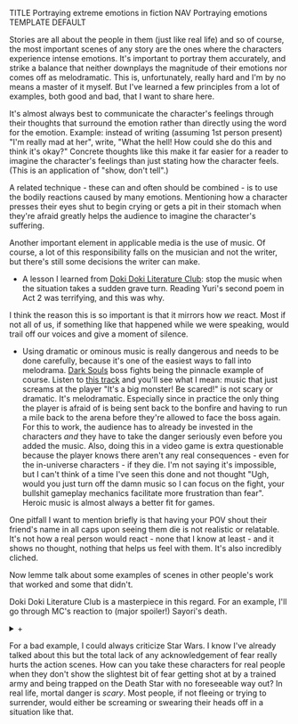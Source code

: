TITLE Portraying extreme emotions in fiction
NAV Portraying emotions
TEMPLATE DEFAULT

Stories are all about the people in them (just like real life) and so of course, the most important scenes of any story are the ones where the characters experience intense emotions. It's important to portray them accurately, and strike a balance that neither downplays the magnitude of their emotions nor comes off as melodramatic. This is, unfortunately, really hard and I'm by no means a master of it myself. But I've learned a few principles from a lot of examples, both good and bad, that I want to share here. <!--Generally speaking the more emotional the characters are the harder a task you're giving yourself to write them well (since you have to write it without feeling what they are firsthand)-->

It's almost always best to communicate the character's feelings through their thoughts that surround the emotion rather than directly using the word for the emotion. Example: instead of writing (assuming 1st person present) "I'm really mad at her", write, "What the hell! How could she do this and think it's okay?" Concrete thoughts like this make it far easier for a reader to imagine the character's feelings than just stating how the character feels. (This is an application of "show, don't tell".)

A related technique - these can and often should be combined - is to use the bodily reactions caused by many emotions. Mentioning how a character presses their eyes shut to begin crying or gets a pit in their stomach when they're afraid greatly helps the audience to imagine the character's suffering.

Another important element in applicable media is the use of music. Of course, a lot of this responsibility falls on the musician and not the writer, but there's still some decisions the writer can make.

* A lesson I learned from [Doki Doki Literature Club](/reviews/ddlc): stop the music when the situation takes a sudden grave turn. Reading Yuri's second poem in Act 2 was terrifying, and this was why.

I think the reason this is so important is that it mirrors how *we* react. Most if not all of us, if something like that happened while we were speaking, would trail off our voices and give a moment of silence.

* Using dramatic or ominous music is really dangerous and needs to be done carefully, because it's one of the easiest ways to fall into melodrama. [Dark Souls](/reviews/dark_souls) boss fights being the pinnacle example of course. Listen to [this track](https://www.youtube.com/watch?v=ovjd22Rkhlk) and you'll see what I mean: music that just screams at the player "It's a big monster! Be scared!" is not scary or dramatic. It's melodramatic. Especially since in practice the only thing the player is afraid of is being sent back to the bonfire and having to run a mile back to the arena before they're allowed to face the boss again. For this to work, the audience has to already be invested in the characters *and* they have to take the danger seriously even before you added the music. Also, doing this in a video game is extra questionable because the player knows there aren't any real consequences - even for the in-universe characters - if they die. I'm not saying it's impossible, but I can't think of a time I've seen this done and not thought "Ugh, would you just turn off the damn music so I can focus on the fight, your bullshit gameplay mechanics facilitate more frustration than fear". Heroic music is almost always a better fit for games.

One pitfall I want to mention briefly is that having your POV shout their friend's name in all caps upon seeing them die is not realistic or relatable. It's not how a real person would react - none that I know at least - and it shows no thought, nothing that helps us feel with them. It's also incredibly cliched.

Now lemme talk about some examples of scenes in other people's work that worked and some that didn't.

Doki Doki Literature Club is a masterpiece in this regard. For an example, I'll go through MC's reaction to (major spoiler!) <span class="spoiler">Sayori's death</span>.

<details>
<summary>+</summary>
<div class="indent">

His first thought: "What the hell?" He starts with a general expression of shock before any thoughts about about the ramifications of what he's seeing. The line is repeated one additional time.

Next he has thoughts to the effect of "Is this a nightmare? It... has to be". The denial phase. It's human nature to look for any way to deny reality when you see something you really don't want to be true, even if only for a few seconds. The writer drags this out a bit, with the next lines being "This isn't real", "There's no way this can be real", "Sayori wouldn't do this", etc. This seems to bolster the effect; we don't want to breeze through these thoughts too quickly. A real person would probably spend several seconds at this phase, so the writer does too, even though it only takes one or two lines to make the point.

Next, as MC accepts it as reality, the writer mentions in his thoughts, "I suppress the urge to vomit". This line is a great example of using bodily reactions.

MC's thoughts continue into the main phase of grief and guilt, but he doesn't just think "I feel sad" and expect the player to sympathize. He goes through "I could have prevented this if I just did (xyz)!", "Nothing in my life is worth more than hers... but I still couldn't do what she needed from me", and "I'll carry this guilt with me until I die". These are concrete thoughts that do a very good job of making you [shadow](/protagonism/misc_psychology) MC's pain.

Of course, a huge part of the magic of this scene was also the music it plays. That song captures MC's state of mind perfectly, and it's beautiful. The song is physically painful to listen to.

</div>
</details>
<!--Mention time-->

For a bad example, I could always criticize Star Wars. I know I've already talked about this but the total lack of any acknowledgement of fear really hurts the action scenes. How can you take these characters for real people when they don't show the slightest bit of fear getting shot at by a trained army and being trapped on the Death Star with no foreseeable way out? In real life, mortal danger is *scary*. Most people, if not fleeing or trying to surrender, would either be screaming or swearing their heads off in a situation like that.
